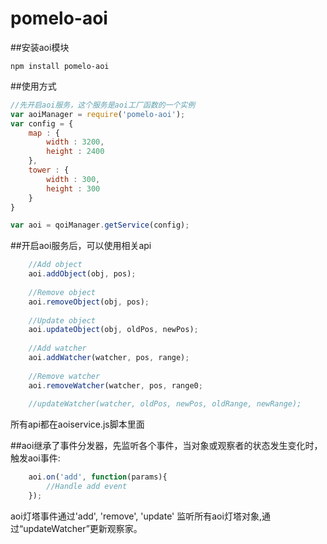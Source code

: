 # pomelo-aoi

##安装aoi模块
```
npm install pomelo-aoi
```

##使用方式
``` javascript
//先开启aoi服务，这个服务是aoi工厂函数的一个实例
var aoiManager = require('pomelo-aoi');
var config = {
	map : {
		width : 3200,
		height : 2400
	},
	tower : {
		width : 300,
		height : 300
	}
}

var aoi = qoiManager.getService(config);
```

##开启aoi服务后，可以使用相关api
``` javascript
	//Add object 
	aoi.addObject(obj, pos);
	
	//Remove object 
	aoi.removeObject(obj, pos);
	
	//Update object
	aoi.updateObject(obj, oldPos, newPos);
	
	//Add watcher 
	aoi.addWatcher(watcher, pos, range);
	
	//Remove watcher
	aoi.removeWatcher(watcher, pos, range0;
	
	//updateWatcher(watcher, oldPos, newPos, oldRange, newRange);
``` 

所有api都在aoiservice.js脚本里面

##aoi继承了事件分发器，先监听各个事件，当对象或观察者的状态发生变化时，触发aoi事件:
``` javascript
	aoi.on('add', function(params){
		//Handle add event
	});

``` 
aoi灯塔事件通过'add', 'remove', 'update' 监听所有aoi灯塔对象,通过“updateWatcher”更新观察家。

